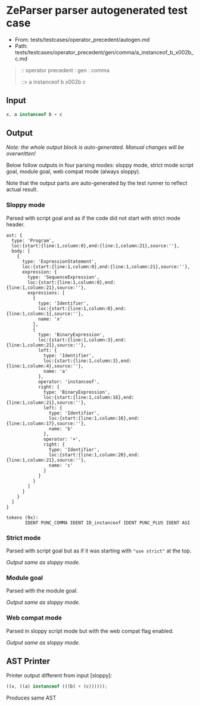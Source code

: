 # ZeParser parser autogenerated test case

- From: tests/testcases/operator_precedent/autogen.md
- Path: tests/testcases/operator_precedent/gen/comma/a_instanceof_b_x002b_c.md

> :: operator precedent : gen : comma
>
> ::> a instanceof b x002b c

## Input


`````js
x, a instanceof b + c
`````

## Output

_Note: the whole output block is auto-generated. Manual changes will be overwritten!_

Below follow outputs in four parsing modes: sloppy mode, strict mode script goal, module goal, web compat mode (always sloppy).

Note that the output parts are auto-generated by the test runner to reflect actual result.

### Sloppy mode

Parsed with script goal and as if the code did not start with strict mode header.

`````
ast: {
  type: 'Program',
  loc:{start:{line:1,column:0},end:{line:1,column:21},source:''},
  body: [
    {
      type: 'ExpressionStatement',
      loc:{start:{line:1,column:0},end:{line:1,column:21},source:''},
      expression: {
        type: 'SequenceExpression',
        loc:{start:{line:1,column:0},end:{line:1,column:21},source:''},
        expressions: [
          {
            type: 'Identifier',
            loc:{start:{line:1,column:0},end:{line:1,column:1},source:''},
            name: 'x'
          },
          {
            type: 'BinaryExpression',
            loc:{start:{line:1,column:3},end:{line:1,column:21},source:''},
            left: {
              type: 'Identifier',
              loc:{start:{line:1,column:3},end:{line:1,column:4},source:''},
              name: 'a'
            },
            operator: 'instanceof',
            right: {
              type: 'BinaryExpression',
              loc:{start:{line:1,column:16},end:{line:1,column:21},source:''},
              left: {
                type: 'Identifier',
                loc:{start:{line:1,column:16},end:{line:1,column:17},source:''},
                name: 'b'
              },
              operator: '+',
              right: {
                type: 'Identifier',
                loc:{start:{line:1,column:20},end:{line:1,column:21},source:''},
                name: 'c'
              }
            }
          }
        ]
      }
    }
  ]
}

tokens (9x):
       IDENT PUNC_COMMA IDENT ID_instanceof IDENT PUNC_PLUS IDENT ASI
`````

### Strict mode

Parsed with script goal but as if it was starting with `"use strict"` at the top.

_Output same as sloppy mode._

### Module goal

Parsed with the module goal.

_Output same as sloppy mode._

### Web compat mode

Parsed in sloppy script mode but with the web compat flag enabled.

_Output same as sloppy mode._

## AST Printer

Printer output different from input [sloppy]:

````js
((x, ((a) instanceof (((b) + (c))))));
````

Produces same AST
